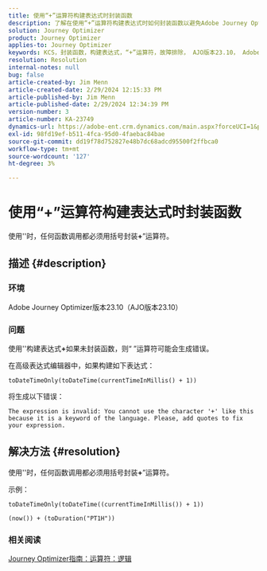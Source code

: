 ```yaml
---
title: 使用“+”运算符构建表达式时封装函数
description: 了解在使用“+”运算符构建表达式时如何封装函数以避免Adobe Journey Optimizer版本23.10中的错误。
solution: Journey Optimizer
product: Journey Optimizer
applies-to: Journey Optimizer
keywords: KCS，封装函数，构建表达式，“+”运算符，故障排除， AJO版本23.10， Adobe Journey Optimizer版本23.10
resolution: Resolution
internal-notes: null
bug: false
article-created-by: Jim Menn
article-created-date: 2/29/2024 12:15:33 PM
article-published-by: Jim Menn
article-published-date: 2/29/2024 12:34:39 PM
version-number: 3
article-number: KA-23749
dynamics-url: https://adobe-ent.crm.dynamics.com/main.aspx?forceUCI=1&pagetype=entityrecord&etn=knowledgearticle&id=064c0037-fcd6-ee11-9079-6045bd006268
exl-id: 98fd19ef-b511-4fca-95d0-4faebac84bae
source-git-commit: dd19f78d752827e48b7dc68adcd95500f2ffbca0
workflow-type: tm+mt
source-wordcount: '127'
ht-degree: 3%

---
```


# 使用“+”运算符构建表达式时封装函数


使用&#39;&#39;时，任何函数调用都必须用括号封装<b>+</b>”运算符。

## 描述 {#description}


### 环境

Adobe Journey Optimizer版本23.10（AJO版本23.10）

### 问题

使用&#39;&#39;构建表达式<b>+</b>如果未封装函数，则“ ”运算符可能会生成错误。

在高级表达式编辑器中，如果构建如下表达式：


```
toDateTimeOnly(toDateTime(currentTimeInMillis() + 1))
```


将生成以下错误：


```
The expression is invalid: You cannot use the character '+' like this because it is a keyword of the language. Please, add quotes to fix your expression.
```



## 解决方法 {#resolution}


使用&#39;&#39;时，任何函数调用都必须用括号封装<b>+</b>”运算符。

示例：


```
toDateTimeOnly(toDateTime((currentTimeInMillis()) + 1))
```



```
(now()) + (toDuration("PT1H"))
```


### 相关阅读

[Journey Optimizer指南：运算符：逻辑](https://experienceleague.adobe.com/docs/journey-optimizer/using/orchestrate-journeys/building-advanced-conditions-journeys/syntax/operators.html#%2B-2)
